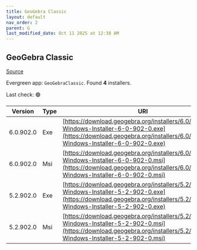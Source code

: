 ```yaml
---
title: GeoGebra Classic
layout: default
nav_order: 2
parent: G
last_modified_date: Oct 11 2025 at 12:38 AM
---
```


## GeoGebra Classic

[Source](https://www.geogebra.org)

Evergreen app: `GeoGebraClassic`. Found **4** installers.

Last check: 🟢

| Version   | Type | URI                                                                                                                                                                            |
| --------- | ---- | ------------------------------------------------------------------------------------------------------------------------------------------------------------------------------ |
| 6.0.902.0 | Exe  | [https://download.geogebra.org/installers/6.0/GeoGebra-Windows-Installer-6-0-902-0.exe](https://download.geogebra.org/installers/6.0/GeoGebra-Windows-Installer-6-0-902-0.exe) |
| 6.0.902.0 | Msi  | [https://download.geogebra.org/installers/6.0/GeoGebra-Windows-Installer-6-0-902-0.msi](https://download.geogebra.org/installers/6.0/GeoGebra-Windows-Installer-6-0-902-0.msi) |
| 5.2.902.0 | Exe  | [https://download.geogebra.org/installers/5.2/GeoGebra-Windows-Installer-5-2-902-0.exe](https://download.geogebra.org/installers/5.2/GeoGebra-Windows-Installer-5-2-902-0.exe) |
| 5.2.902.0 | Msi  | [https://download.geogebra.org/installers/5.2/GeoGebra-Windows-Installer-5-2-902-0.msi](https://download.geogebra.org/installers/5.2/GeoGebra-Windows-Installer-5-2-902-0.msi) |
